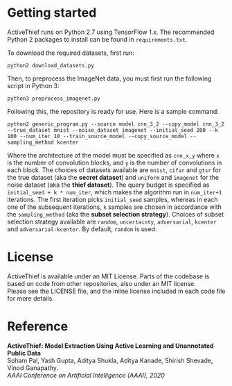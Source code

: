 # Getting started

ActiveThief runs on Python 2.7 using TensorFlow 1.x. The recommended Python 2 packages to install can be found in `requirements.txt`.

To download the required datasets, first run:

    python2 download_datasets.py

Then, to preprocess the ImageNet data, you must first run the following script in Python 3:

    python3 preprocess_imagenet.py

Following this, the repository is ready for use. Here is a sample command:

    python2 generic_program.py --source model cnn_3_2 --copy_model cnn_3_2 --true_dataset mnist --noise_dataset imagenet --initial_seed 200 --k 100 --num_iter 10 --train_source_model --copy_source_model --sampling_method kcenter

Where the architecture of the model must be specified as `cnn_x_y` where `x` is the number of convolution blocks, and `y` is the number of convolutions in each block. The choices of datasets available are `mnist`, `cifar` and `gtsr` for the true dataset (aka the **secret dataset**) and `uniform` and `imagenet` for the noise dataset (aka the **thief dataset**). The query budget is specified as `initial_seed + k * num_iter`, which makes the algorithm run in `num_iter+1` iterations. The first iteration picks `initial_seed` samples, whereas in each one of the subsequent iterations, `k` samples are chosen in accordance with the `sampling_method` (aka the **subset selection strategy**). Choices of subset selection strategy available are `random`, `uncertainty`, `adversarial`, `kcenter` and `adversarial-kcenter`. By default, `random` is used.

# License

ActiveThief is available under an MIT License. Parts of the codebase is based on code from other repositories, also under an MIT license.  
Please see the LICENSE file, and the inline license included in each code file for more details.

# Reference

**ActiveThief: Model Extraction Using Active Learning and Unannotated Public Data**  
Soham Pal, Yash Gupta, Aditya Shukla, Aditya Kanade, Shirish Shevade, Vinod Ganapathy.  
_AAAI Conference on Artificial Intelligence (AAAI), 2020_



